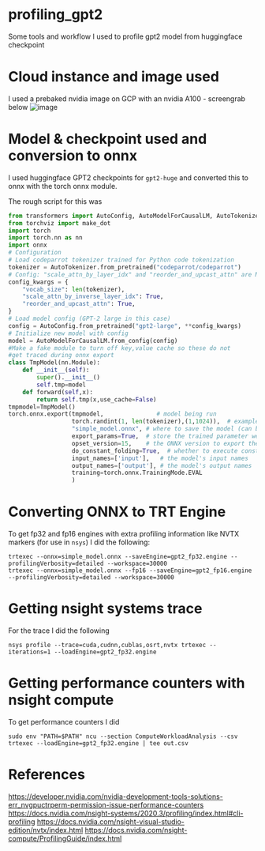 # profiling_gpt2
Some tools and workflow I used to profile gpt2 model from huggingface checkpoint


# Cloud instance and image used

I used a prebaked nvidia image on GCP with an nvidia A100 - screengrab below
![image](https://user-images.githubusercontent.com/2857424/205463692-38331e38-8865-4db6-97c8-4c5fadaa1f78.png)


# Model & checkpoint used and conversion to onnx

I used huggingface GPT2 checkpoints for `gpt2-huge` and converted this to onnx with the torch onnx module.

The rough script for this was

```python
from transformers import AutoConfig, AutoModelForCausalLM, AutoTokenizer, HfArgumentParser, onnx
from torchviz import make_dot
import torch
import torch.nn as nn
import onnx
# Configuration
# Load codeparrot tokenizer trained for Python code tokenization
tokenizer = AutoTokenizer.from_pretrained("codeparrot/codeparrot")
# Config: "scale_attn_by_layer_idx" and "reorder_and_upcast_attn" are Mistral stability tweaks
config_kwargs = {
    "vocab_size": len(tokenizer),
    "scale_attn_by_inverse_layer_idx": True,
    "reorder_and_upcast_attn": True,
}
# Load model config (GPT-2 large in this case)
config = AutoConfig.from_pretrained("gpt2-large", **config_kwargs)
# Initialize new model with config
model = AutoModelForCausalLM.from_config(config)
#Make a fake module to turn off key,value cache so these do not
#get traced during onnx export
class TmpModel(nn.Module):
    def __init__(self):
        super().__init__()
        self.tmp=model
    def forward(self,x):
        return self.tmp(x,use_cache=False)
tmpmodel=TmpModel()
torch.onnx.export(tmpmodel,               # model being run
                  torch.randint(1, len(tokenizer),(1,1024)),  # example input for the model
                  "simple_model.onnx", # where to save the model (can be a file or file-like object)
                  export_params=True,  # store the trained parameter weights inside the model file
                  opset_version=15,    # the ONNX version to export the model to
                  do_constant_folding=True,  # whether to execute constant folding for optimization
                  input_names=['input'],   # the model's input names
                  output_names=['output'], # the model's output names
                  training=torch.onnx.TrainingMode.EVAL
                  )
```



# Converting ONNX to TRT Engine

To get fp32 and fp16 engines with extra profiling information like NVTX markers (for use in `nsys`) I did the following:

```
trtexec --onnx=simple_model.onnx --saveEngine=gpt2_fp32.engine --profilingVerbosity=detailed --workspace=30000
trtexec --onnx=simple_model.onnx --fp16 --saveEngine=gpt2_fp16.engine --profilingVerbosity=detailed --workspace=30000
```

# Getting nsight systems trace

For the trace I did the following 
```
nsys profile --trace=cuda,cudnn,cublas,osrt,nvtx trtexec --iterations=1 --loadEngine=gpt2_fp32.engine
```

# Getting performance counters with nsight compute

To get performance counters I did

```
sudo env "PATH=$PATH" ncu --section ComputeWorkloadAnalysis --csv trtexec --loadEngine=gpt2_fp32.engine | tee out.csv
```



# References
https://developer.nvidia.com/nvidia-development-tools-solutions-err_nvgpuctrperm-permission-issue-performance-counters
https://docs.nvidia.com/nsight-systems/2020.3/profiling/index.html#cli-profiling
https://docs.nvidia.com/nsight-visual-studio-edition/nvtx/index.html
https://docs.nvidia.com/nsight-compute/ProfilingGuide/index.html
